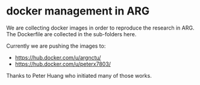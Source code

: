 # docker management in ARG

We are collecting docker images in order to reproduce the research in ARG.
The Dockerfile are collected in the sub-folders here.

Currently we are pushing the images to:
* https://hub.docker.com/u/argnctu/
* https://hub.docker.com/u/peterx7803/

Thanks to Peter Huang who initiated many of those works.
